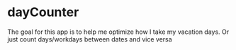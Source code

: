 # dayCounter
The goal for this app is to help me optimize how I take my vacation days. Or just count days/workdays between dates and vice versa
